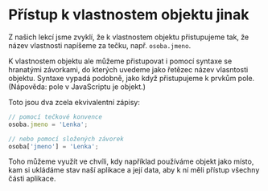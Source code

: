 # Přístup k vlastnostem objektu jinak

Z našich lekcí jsme zvyklí, že k vlastnostem objektu přistupujeme tak, že název vlastnosti napíšeme za tečku, např. `osoba.jmeno`.

K vlastnostem objektu ale můžeme přistupovat i pomocí syntaxe se hranatými závorkami, do kterých uvedeme jako řetězec název vlasntosti objektu. Syntaxe vypadá podobně, jako když přistupujeme k prvkům pole. (Nápověda: pole v JavaScriptu je objekt.)

Toto jsou dva zcela ekvivalentní zápisy:

```javascript
// pomocí tečkové konvence
osoba.jmeno = 'Lenka';

// nebo pomocí složených závorek
osoba['jmeno'] = 'Lenka';
```

Toho můžeme využít ve chvíli, kdy například používáme objekt jako místo, kam si ukládáme stav naší aplikace a její data, aby k ní měli přístup všechny části aplikace.